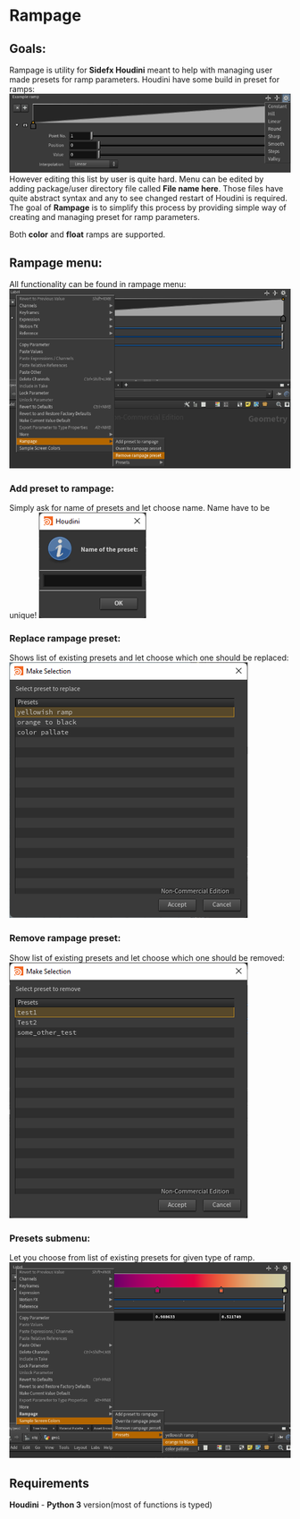 # Rampage

## Goals:
Rampage is utility for __Sidefx Houdini__ meant to help with managing user made presets for ramp
parameters. Houdini have some build in preset for ramps:
![Default ramp preset](/docs/images/build_in_ramp_presets.png)
However editing this list by user is quite hard. Menu can be edited by adding package/user directory file called __File name here__. Those files have quite abstract syntax and any to see changed restart of Houdini is required. The goal of __Rampage__ is to simplify this process by providing simple way of creating and managing preset for ramp parameters.

Both __color__ and __float__ ramps are supported.

## Rampage menu:
All functionality can be found in rampage menu:
![Rampage menu](/docs/images/rampage_menu.png)
### Add preset to rampage:
Simply ask for name of presets and let choose name. Name have to be unique!
![Rampage add preset menu](/docs/images/rampge_add_preset_menu.png)
### Replace rampage preset:
Shows list of existing presets and let choose which one should be replaced:
![Rampage replace preset menu](docs/images/rampage_replace_preset_menu.png)
### Remove rampage preset:
Show list of existing presets and let choose which one should be removed:
![Rampage remove preset menu](docs/images/rampage_remove_preset_menu.png)
### Presets submenu:
Let you choose from list of existing presets for given type of ramp.
![Rampage presets submenu](docs/images/presets_submenu.png)
## Requirements
__Houdini__ - __Python 3__ version(most of functions is typed)